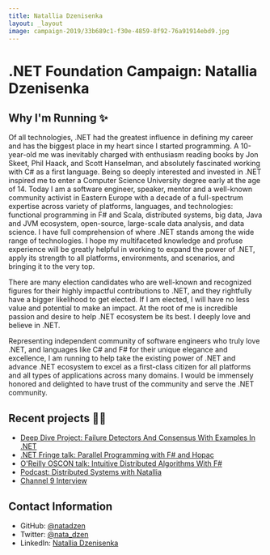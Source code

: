 ```yaml
---
title: Natallia Dzenisenka
layout: _layout
image: campaign-2019/33b689c1-f30e-4859-8f92-76a91914ebd9.jpg
---
```


# .NET Foundation Campaign: Natallia Dzenisenka

## Why I'm Running ✨
Of all technologies, .NET had the greatest influence in defining my career and has the biggest place in my heart since I started programming. A 10-year-old me was inevitably charged with enthusiasm reading books by Jon Skeet, Phil Haack, and Scott Hanselman, and absolutely fascinated working with C# as a first language. Being so deeply interested and invested in .NET inspired me to enter a Computer Science University degree early at the age of 14. Today I am a software engineer, speaker, mentor and a well-known community activist in Eastern Europe with a decade of a full-spectrum expertise across variety of platforms, languages, and technologies: functional programming in F# and Scala, distributed systems, big data, Java and JVM ecosystem, open-source, large-scale data analysis, and data science. I have full comprehension of where .NET stands among the wide range of technologies. I hope my multifaceted knowledge and profuse experience will be greatly helpful in working to expand the power of .NET, apply its strength to all platforms, environments, and scenarios, and bringing it to the very top.

There are many election candidates who are well-known and recognized figures for their highly impactful contributions to .NET, and they rightfully have a bigger likelihood to get elected. If I am elected, I will have no less value and potential to make an impact. At the root of me is incredible passion and desire to help .NET ecosystem be its best. I deeply love and believe in .NET.

Representing independent community of software engineers who truly love .NET, and languages like C# and F# for their unique elegance and excellence, I am running to help take the existing power of .NET and advance .NET ecosystem to excel as a first-class citizen for all platforms and all types of applications across many domains. I would be immensely honored and delighted to have trust of the community and serve the .NET community.

## Recent projects 👩‍💻

* [Deep Dive Project: Failure Detectors And Consensus With Examples In .NET](https://github.com/natadzen/failure-detectors-and-consensus-fsharp)
* [.NET Fringe talk: Parallel Programming with F# and Hopac](https://www.youtube.com/watch?v=bKpRrCssAWM)
* [O'Reilly OSCON talk: Intuitive Distributed Algorithms With F#](https://www.youtube.com/watch?v=ZxfyGIO7Ak0)
* [Podcast: Distributed Systems with Natallia](https://thewomenintechshow.com/2017/05/15/distributed-systems-with-natallia-dzenisenka/)
* [Channel 9 Interview](https://channel9.msdn.com/Shows/GALs/Interview-with-Natallia-Dzenisenka)

## Contact Information

* GitHub: [@natadzen](https://github.com/natadzen)
* Twitter: [@nata_dzen](https://twitter.com/nata_dzen)
* LinkedIn: [Natallia Dzenisenka](https://www.linkedin.com/in/natalliadzenisenka/)

